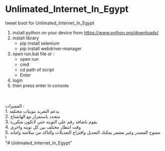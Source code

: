 # Unlimated_Internet_In_Egypt
tweet boot for Unlimated_Internet_In_Egypt

1. install python on your device from https://www.python.org/downloads/ <br>
2. install library <br>
	- pip install selenium <br>
	- pip install webdriver-manager <br>
3. open run.bat file or : <br>
	- open run <br>
	- cmd <br>
	- cd path of script <br>
	- Enter <br>
4. login  <br>
5. then press enter in console <br>
<br>
<br>
المميزات : <br>
1. يدعم التغريد بتويتات مختلفه <br>
2. متجدد باستمرار مع الهاشتاج <br>
3. يقوم باضافه رقم علي التويته حتي لاتكون متكررة <br>
4. وقت انتظار مختلف بين كل تويته واخري <br>
5. مفتوح المصدر وغير مشفر يمكنك التعديل واقتراح التعديلات والتاكد من سلامته وامانه ! <br>
"# Unlimated_Internet_In_Egypt"  <br>


